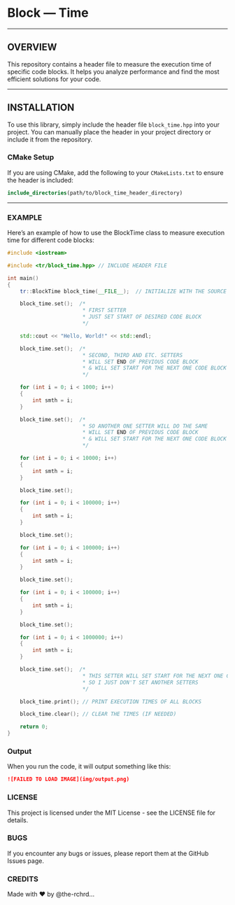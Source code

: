 # Block — Time

---

## OVERVIEW

This repository contains a header file to measure the execution time of specific code blocks. It helps you analyze performance and find the most efficient solutions for your code.

---

## INSTALLATION

To use this library, simply include the header file `block_time.hpp` into your project. You can manually place the header in your project directory or include it from the repository.

### CMake Setup

If you are using CMake, add the following to your `CMakeLists.txt` to ensure the header is included:

```cmake
include_directories(path/to/block_time_header_directory)
```

---

### EXAMPLE

Here’s an example of how to use the BlockTime class to measure execution time for different code blocks:
```cpp
#include <iostream>

#include <tr/block_time.hpp> // INCLUDE HEADER FILE

int main()
{
    tr::BlockTime block_time(__FILE__);  // INITIALIZE WITH THE SOURCE FILE NAME (__FILE__)

    block_time.set();  /* 
                        * FIRST SETTER
                        * JUST SET START OF DESIRED CODE BLOCK
                        */

    std::cout << "Hello, World!" << std::endl;

    block_time.set();  /* 
                        * SECOND, THIRD AND ETC. SETTERS
                        * WILL SET END OF PREVIOUS CODE BLOCK
                        * & WILL SET START FOR THE NEXT ONE CODE BLOCK
                        */

    for (int i = 0; i < 1000; i++)
    {
        int smth = i;
    }

    block_time.set();  /* 
                        * SO ANOTHER ONE SETTER WILL DO THE SAME
                        * WILL SET END OF PREVIOUS CODE BLOCK
                        * & WILL SET START FOR THE NEXT ONE CODE BLOCK
                        */

    for (int i = 0; i < 10000; i++)
    {
        int smth = i;
    }

    block_time.set();

    for (int i = 0; i < 100000; i++)
    {
        int smth = i;
    }

    block_time.set();

    for (int i = 0; i < 100000; i++)
    {
        int smth = i;
    }

    block_time.set();

    for (int i = 0; i < 100000; i++)
    {
        int smth = i;
    }

    block_time.set();

    for (int i = 0; i < 1000000; i++)
    {
        int smth = i;
    }

    block_time.set();  /* 
                        * THIS SETTER WILL SET START FOR THE NEXT ONE CODE BLOCK BUT I'M NOT INTRESTED INTO
                        * SO I JUST DON'T SET ANOTHER SETTERS
                        */

    block_time.print(); // PRINT EXECUTION TIMES OF ALL BLOCKS

    block_time.clear(); // CLEAR THE TIMES (IF NEEDED)

    return 0;
}
```

### Output

When you run the code, it will output something like this:
```markdown
![FAILED TO LOAD IMAGE](img/output.png)
```

### LICENSE
This project is licensed under the MIT License - see the LICENSE file for details.

### BUGS
If you encounter any bugs or issues, please report them at the GitHub Issues page.

### CREDITS
Made with ❤️ by @the-rchrd...
